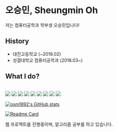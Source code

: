 # 오승민, Sheungmin Oh
저는 컴퓨터공학과 학부생 오승민입니다!

## History
- 대진고등학교 (~2018.02)
- 성결대학교 컴퓨터공학과 (2018.03~)

## What I do?
</br>
<img src="https://img.shields.io/badge/HTML5-E34F26?style=flat-square&logo=HTML5&logoColor=white"/>
<img src="https://img.shields.io/badge/JavaScript-F7DF1E?style=flat-square&logo=JavaScript&logoColor=white"/>
<img src="https://img.shields.io/badge/PHP-777BB4?style=flat-square&logo=php&logoColor=white"/>
<img src="https://img.shields.io/badge/MariaDB-003545?style=flat-square&logo=MariaDB&logoColor=white"/>
<img src="https://img.shields.io/badge/C-A8B9CC?style=flat-square&logo=c%2B%2B&logoColor=white"/>
<img src="https://img.shields.io/badge/C++-00599C?style=flat-square&logo=c%2B%2B&logoColor=white"/>
<img src="https://img.shields.io/badge/Rust-000000?style=flat-square&logo=rust&logoColor=white"/>
<img src="https://img.shields.io/badge/Python-3776AB?style=flat-square&logo=python&logoColor=white"/>
<img src="https://img.shields.io/badge/Django-092E20?style=flat-square&logo=Django&logoColor=white"/>

[![osm1892's GitHub stats](https://github-readme-stats.vercel.app/api?username=osm1892&count_private=true&show_icons=true&)](https://github.com/anuraghazra/github-readme-stats)

[![Readme Card](https://github-readme-stats.vercel.app/api/pin/?username=osm1892&repo=CultureFrameBigdataResearch)](https://github.com/osm1892/CultureFrameBigdataResearch)


웹 프로젝트를 진행중이며, 알고리즘 공부를 하고 있습니다.
